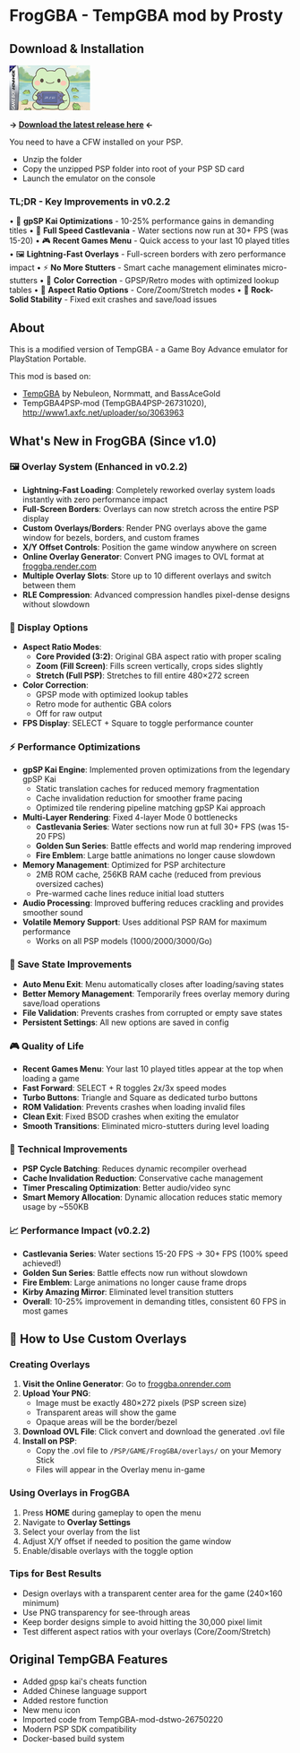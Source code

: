 # FrogGBA - TempGBA mod by Prosty

## Download & Installation
![FrogGBA Icon](source/res/ICON0.png)

**→ [Download the latest release here](https://github.com/tzubertowski/FrogGBA/releases) ←**

You need to have a CFW installed on your PSP. 
- Unzip the folder
- Copy the unzipped PSP folder into root of your PSP SD card
- Launch the emulator on the console

### TL;DR - Key Improvements in v0.2.2
• 🚀 **gpSP Kai Optimizations** - 10-25% performance gains in demanding titles
• 💯 **Full Speed Castlevania** - Water sections now run at 30+ FPS (was 15-20)
• 🎮 **Recent Games Menu** - Quick access to your last 10 played titles
• 🖼️ **Lightning-Fast Overlays** - Full-screen borders with zero performance impact
• ⚡ **No More Stutters** - Smart cache management eliminates micro-stutters
• 🎨 **Color Correction** - GPSP/Retro modes with optimized lookup tables
• 📐 **Aspect Ratio Options** - Core/Zoom/Stretch modes
• 💾 **Rock-Solid Stability** - Fixed exit crashes and save/load issues

## About
This is a modified version of TempGBA - a Game Boy Advance emulator for PlayStation Portable.

This mod is based on:
- [TempGBA](https://github.com/Nebuleon/TempGBA) by Nebuleon, Normmatt, and BassAceGold
- TempGBA4PSP-mod (TempGBA4PSP-26731020), http://www1.axfc.net/uploader/so/3063963

## What's New in FrogGBA (Since v1.0)

### 🖼️ Overlay System (Enhanced in v0.2.2)
- **Lightning-Fast Loading**: Completely reworked overlay system loads instantly with zero performance impact
- **Full-Screen Borders**: Overlays can now stretch across the entire PSP display
- **Custom Overlays/Borders**: Render PNG overlays above the game window for bezels, borders, and custom frames
- **X/Y Offset Controls**: Position the game window anywhere on screen
- **Online Overlay Generator**: Convert PNG images to OVL format at [froggba.render.com](https://froggba.render.com)
- **Multiple Overlay Slots**: Store up to 10 different overlays and switch between them
- **RLE Compression**: Advanced compression handles pixel-dense designs without slowdown

### 📐 Display Options
- **Aspect Ratio Modes**:
  - **Core Provided (3:2)**: Original GBA aspect ratio with proper scaling
  - **Zoom (Fill Screen)**: Fills screen vertically, crops sides slightly
  - **Stretch (Full PSP)**: Stretches to fill entire 480×272 screen
- **Color Correction**: 
  - GPSP mode with optimized lookup tables
  - Retro mode for authentic GBA colors
  - Off for raw output
- **FPS Display**: SELECT + Square to toggle performance counter

### ⚡ Performance Optimizations
- **gpSP Kai Engine**: Implemented proven optimizations from the legendary gpSP Kai
  - Static translation caches for reduced memory fragmentation
  - Cache invalidation reduction for smoother frame pacing  
  - Optimized tile rendering pipeline matching gpSP Kai approach
- **Multi-Layer Rendering**: Fixed 4-layer Mode 0 bottlenecks
  - **Castlevania Series**: Water sections now run at full 30+ FPS (was 15-20 FPS)
  - **Golden Sun Series**: Battle effects and world map rendering improved
  - **Fire Emblem**: Large battle animations no longer cause slowdown
- **Memory Management**: Optimized for PSP architecture
  - 2MB ROM cache, 256KB RAM cache (reduced from previous oversized caches)
  - Pre-warmed cache lines reduce initial load stutters
- **Audio Processing**: Improved buffering reduces crackling and provides smoother sound
- **Volatile Memory Support**: Uses additional PSP RAM for maximum performance
  - Works on all PSP models (1000/2000/3000/Go)

### 💾 Save State Improvements
- **Auto Menu Exit**: Menu automatically closes after loading/saving states
- **Better Memory Management**: Temporarily frees overlay memory during save/load operations
- **File Validation**: Prevents crashes from corrupted or empty save states
- **Persistent Settings**: All new options are saved in config

### 🎮 Quality of Life  
- **Recent Games Menu**: Your last 10 played titles appear at the top when loading a game
- **Fast Forward**: SELECT + R toggles 2x/3x speed modes
- **Turbo Buttons**: Triangle and Square as dedicated turbo buttons
- **ROM Validation**: Prevents crashes when loading invalid files
- **Clean Exit**: Fixed BSOD crashes when exiting the emulator
- **Smooth Transitions**: Eliminated micro-stutters during level loading

### 🔧 Technical Improvements
- **PSP Cycle Batching**: Reduces dynamic recompiler overhead
- **Cache Invalidation Reduction**: Conservative cache management
- **Timer Prescaling Optimization**: Better audio/video sync
- **Smart Memory Allocation**: Dynamic allocation reduces static memory usage by ~550KB

### 📈 Performance Impact (v0.2.2)
- **Castlevania Series**: Water sections 15-20 FPS → 30+ FPS (100% speed achieved!)
- **Golden Sun Series**: Battle effects now run without slowdown
- **Fire Emblem**: Large animations no longer cause frame drops
- **Kirby Amazing Mirror**: Eliminated level transition stutters
- **Overall**: 10-25% improvement in demanding titles, consistent 60 FPS in most games

## 🎨 How to Use Custom Overlays

### Creating Overlays
1. **Visit the Online Generator**: Go to [froggba.onrender.com](https://froggba.onrender.com)
2. **Upload Your PNG**: 
   - Image must be exactly 480×272 pixels (PSP screen size)
   - Transparent areas will show the game
   - Opaque areas will be the border/bezel
3. **Download OVL File**: Click convert and download the generated .ovl file
4. **Install on PSP**:
   - Copy the .ovl file to `/PSP/GAME/FrogGBA/overlays/` on your Memory Stick
   - Files will appear in the Overlay menu in-game

### Using Overlays in FrogGBA
1. Press **HOME** during gameplay to open the menu
2. Navigate to **Overlay Settings**
3. Select your overlay from the list
4. Adjust X/Y offset if needed to position the game window
5. Enable/disable overlays with the toggle option

### Tips for Best Results
- Design overlays with a transparent center area for the game (240×160 minimum)
- Use PNG transparency for see-through areas
- Keep border designs simple to avoid hitting the 30,000 pixel limit
- Test different aspect ratios with your overlays (Core/Zoom/Stretch)

## Original TempGBA Features

- Added gpsp kai's cheats function
- Added Chinese language support  
- Added restore function
- New menu icon
- Imported code from TempGBA-mod-dstwo-26750220
- Modern PSP SDK compatibility
- Docker-based build system
